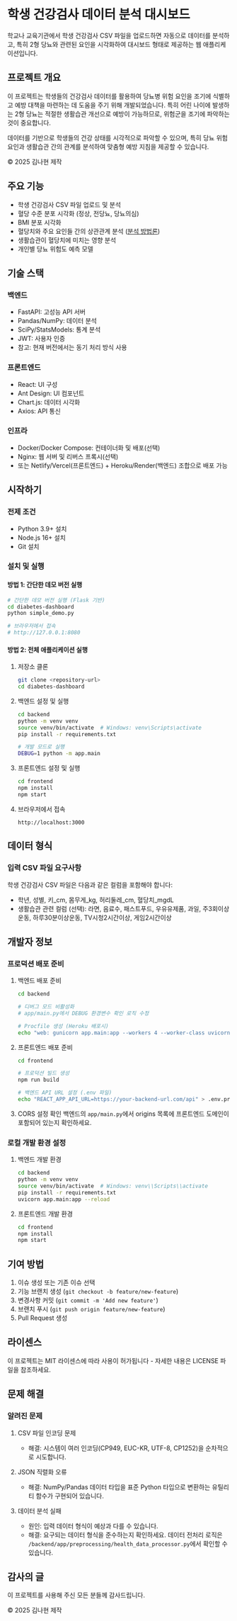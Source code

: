 # 학생 건강검사 데이터 분석 대시보드

학교나 교육기관에서 학생 건강검사 CSV 파일을 업로드하면 자동으로 데이터를 분석하고, 특히 2형 당뇨와 관련된 요인을 시각화하여 대시보드 형태로 제공하는 웹 애플리케이션입니다.

## 프로젝트 개요

이 프로젝트는 학생들의 건강검사 데이터를 활용하여 당뇨병 위험 요인을 조기에 식별하고 예방 대책을 마련하는 데 도움을 주기 위해 개발되었습니다. 특히 어린 나이에 발생하는 2형 당뇨는 적절한 생활습관 개선으로 예방이 가능하므로, 위험군을 조기에 파악하는 것이 중요합니다.

데이터를 기반으로 학생들의 건강 상태를 시각적으로 파악할 수 있으며, 특히 당뇨 위험 요인과 생활습관 간의 관계를 분석하여 맞춤형 예방 지침을 제공할 수 있습니다.

© 2025 김나현 제작

## 주요 기능

- 학생 건강검사 CSV 파일 업로드 및 분석
- 혈당 수준 분포 시각화 (정상, 전당뇨, 당뇨의심)
- BMI 분포 시각화
- 혈당치와 주요 요인들 간의 상관관계 분석 ([분석 방법론](./CORRELATION_ANALYSIS.md))
- 생활습관이 혈당치에 미치는 영향 분석
- 개인별 당뇨 위험도 예측 모델

## 기술 스택

### 백엔드
- FastAPI: 고성능 API 서버
- Pandas/NumPy: 데이터 분석
- SciPy/StatsModels: 통계 분석
- JWT: 사용자 인증
- 참고: 현재 버전에서는 동기 처리 방식 사용

### 프론트엔드
- React: UI 구성
- Ant Design: UI 컴포넌트
- Chart.js: 데이터 시각화
- Axios: API 통신

### 인프라
- Docker/Docker Compose: 컨테이너화 및 배포(선택)
- Nginx: 웹 서버 및 리버스 프록시(선택)
- 또는 Netlify/Vercel(프론트엔드) + Heroku/Render(백엔드) 조합으로 배포 가능

## 시작하기

### 전제 조건
- Python 3.9+ 설치
- Node.js 16+ 설치
- Git 설치

### 설치 및 실행

#### 방법 1: 간단한 데모 버전 실행
```bash
# 간단한 데모 버전 실행 (Flask 기반)
cd diabetes-dashboard
python simple_demo.py

# 브라우저에서 접속
# http://127.0.0.1:8080
```

#### 방법 2: 전체 애플리케이션 실행

1. 저장소 클론
   ```bash
   git clone <repository-url>
   cd diabetes-dashboard
   ```

2. 백엔드 설정 및 실행
   ```bash
   cd backend
   python -m venv venv
   source venv/bin/activate  # Windows: venv\Scripts\activate
   pip install -r requirements.txt
   
   # 개발 모드로 실행
   DEBUG=1 python -m app.main
   ```

3. 프론트엔드 설정 및 실행
   ```bash
   cd frontend
   npm install
   npm start
   ```

4. 브라우저에서 접속
   ```
   http://localhost:3000
   ```

## 데이터 형식

### 입력 CSV 파일 요구사항

학생 건강검사 CSV 파일은 다음과 같은 컬럼을 포함해야 합니다:
- 학년, 성별, 키_cm, 몸무게_kg, 허리둘레_cm, 혈당치_mgdL
- 생활습관 관련 컬럼 (선택): 라면, 음료수, 패스트푸드, 우유유제품, 과일, 주3회이상운동, 하루30분이상운동, TV시청2시간이상, 게임2시간이상

## 개발자 정보

### 프로덕션 배포 준비

1. 백엔드 배포 준비
   ```bash
   cd backend
   
   # 디버그 모드 비활성화
   # app/main.py에서 DEBUG 환경변수 확인 로직 수정
   
   # Procfile 생성 (Heroku 배포시)
   echo "web: gunicorn app.main:app --workers 4 --worker-class uvicorn.workers.UvicornWorker" > Procfile
   ```

2. 프론트엔드 배포 준비
   ```bash
   cd frontend
   
   # 프로덕션 빌드 생성
   npm run build
   
   # 백엔드 API URL 설정 (.env 파일)
   echo "REACT_APP_API_URL=https://your-backend-url.com/api" > .env.production
   ```

3. CORS 설정 확인
   백엔드의 `app/main.py`에서 origins 목록에 프론트엔드 도메인이 포함되어 있는지 확인하세요.

### 로컬 개발 환경 설정

1. 백엔드 개발 환경
   ```bash
   cd backend
   python -m venv venv
   source venv/bin/activate  # Windows: venv\\Scripts\\activate
   pip install -r requirements.txt
   uvicorn app.main:app --reload
   ```

2. 프론트엔드 개발 환경
   ```bash
   cd frontend
   npm install
   npm start
   ```

## 기여 방법

1. 이슈 생성 또는 기존 이슈 선택
2. 기능 브랜치 생성 (`git checkout -b feature/new-feature`)
3. 변경사항 커밋 (`git commit -m 'Add new feature'`)
4. 브랜치 푸시 (`git push origin feature/new-feature`)
5. Pull Request 생성

## 라이센스

이 프로젝트는 MIT 라이센스에 따라 사용이 허가됩니다 - 자세한 내용은 LICENSE 파일을 참조하세요.

## 문제 해결

### 알려진 문제

1. CSV 파일 인코딩 문제
   - 해결: 시스템이 여러 인코딩(CP949, EUC-KR, UTF-8, CP1252)을 순차적으로 시도합니다.

2. JSON 직렬화 오류
   - 해결: NumPy/Pandas 데이터 타입을 표준 Python 타입으로 변환하는 유틸리티 함수가 구현되어 있습니다.
   
3. 데이터 분석 실패
   - 원인: 입력 데이터 형식이 예상과 다를 수 있습니다.
   - 해결: 요구되는 데이터 형식을 준수하는지 확인하세요. 데이터 전처리 로직은 `/backend/app/preprocessing/health_data_processor.py`에서 확인할 수 있습니다.

## 감사의 글

이 프로젝트를 사용해 주신 모든 분들께 감사드립니다.

© 2025 김나현 제작